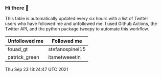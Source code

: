 ### Hi there 👋

This table is automatically updated every six hours with a list of Twitter users who have followed me and unfollowed me. I used Github Actions, the Twitter API, and the python package tweepy to automate this workflow.

| Unfollowed me |  Followed me |
| --- | --- |
|fouad_gt|stefanospinel15|
|patrick_green|itsmetweeetin|
Thu Sep 23 18:24:47 UTC 2021
